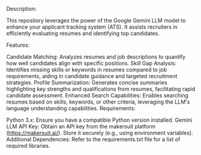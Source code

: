 Description:

This repository leverages the power of the Google Gemini LLM model to enhance your applicant tracking system (ATS). It assists recruiters in efficiently evaluating resumes and identifying top candidates.

Features:

Candidate Matching: Analyzes resumes and job descriptions to quantify how well candidates align with specific positions.
Skill Gap Analysis: Identifies missing skills or keywords in resumes compared to job requirements, aiding in candidate guidance and targeted recruitment strategies.
Profile Summarization: Generates concise summaries highlighting key strengths and qualifications from resumes, facilitating rapid candidate assessment.
Enhanced Search Capabilities: Enables searching resumes based on skills, keywords, or other criteria, leveraging the LLM's language understanding capabilities.
Requirements:

Python 3.x: Ensure you have a compatible Python version installed.
Gemini LLM API Key: Obtain an API key from the makersuit platform (https://makersuit.ai/). Store it securely (e.g., using environment variables).
Additional Dependencies: Refer to the requirements.txt file for a list of required libraries.
